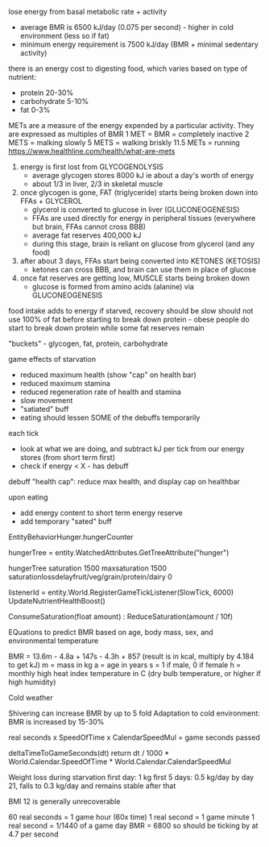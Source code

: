 lose energy from basal metabolic rate + activity
- average BMR is 6500 kJ/day (0.075 per second) - higher in cold environment (less so if fat)
- minimum energy requirement is 7500 kJ/day (BMR + minimal sedentary activity)

there is an energy cost to digesting food, which varies based on type of nutrient:
- protein 20-30%
- carbohydrate 5-10%
- fat 0-3%

METs are a measure of the energy expended by a particular activity.
They are expressed as multiples of BMR
1 MET = BMR = completely inactive
2 METS = malking slowly
5 METS = walking briskly
11.5 METs = running
https://www.healthline.com/health/what-are-mets

1. energy is first lost from GLYCOGENOLYSIS
   - average glycogen stores 8000 kJ ie about a day's worth of energy
   - about 1/3 in liver, 2/3 in skeletal muscle
2. once glycogen is gone, FAT (triglyceride) starts being broken down into FFAs + GLYCEROL
   - glycerol is converted to glucose in liver (GLUCONEOGENESIS)
   - FFAs are used directly for energy in peripheral tissues (everywhere but brain, FFAs cannot cross BBB)
   - average fat reserves 400,000 kJ
   - during this stage, brain is reliant on glucose from glycerol (and any food)
3. after about 3 days, FFAs start being converted into KETONES (KETOSIS)
   - ketones can cross BBB, and brain can use them in place of glucose
4. once fat reserves are getting low, MUSCLE starts being broken down
   - glucose is formed from amino acids (alanine) via GLUCONEOGENESIS

food intake adds to energy
if starved, recovery should be slow
should not use 100% of fat before starting to break down protein - obese people do start to break down protein while some fat reserves remain

"buckets" - glycogen, fat, protein, carbohydrate

game effects of starvation
- reduced maximum health (show "cap" on health bar)
- reduced maximum stamina
- reduced regeneration rate of health and stamina
- slow movement
- "satiated" buff
- eating should lessen SOME of the debuffs temporarily

each tick
- look at what we are doing, and subtract kJ per tick from our energy stores (from short term first)
- check if energy < X - has debuff

debuff "health cap": reduce max health, and display cap on healthbar

upon eating
- add energy content to short term energy reserve
- add temporary "sated" buff


EntityBehaviorHunger.hungerCounter

hungerTree = entity.WatchedAttributes.GetTreeAttribute("hunger")

hungerTree
    saturation 1500
    maxsaturation 1500
    saturationlossdelayfruit/veg/grain/protein/dairy 0

listenerId = entity.World.RegisterGameTickListener(SlowTick, 6000)
UpdateNutrientHealthBoost()

ConsumeSaturation(float amount) : ReduceSaturation(amount / 10f)

EQuations to predict BMR based on age, body mass, sex, and environmental temperature

BMR = 13.6m - 4.8a + 147s - 4.3h + 857
(result is in kcal, multiply by 4.184 to get kJ)
m = mass in kg
a = age in years
s = 1 if male, 0 if female
h = monthly high heat index temperature in C
(dry bulb temperature, or higher if high humidity)


Cold weather

Shivering can increase BMR by up to 5 fold
Adaptation to cold environment: BMR is increased by 15-30%

real seconds x SpeedOfTime x CalendarSpeedMul = game seconds passed 

deltaTimeToGameSeconds(dt)
return dt / 1000 * World.Calendar.SpeedOfTime * World.Calendar.CalendarSpeedMul 


Weight loss during starvation
first day: 1 kg
first 5 days: 0.5 kg/day
by day 21, falls to 0.3 kg/day and remains stable after that

BMI 12 is generally unrecoverable

60 real seconds = 1 game hour (60x time)
1 real second = 1 game minute
1 real second = 1/1440 of a game day
BMR = 6800
so should be ticking by at 4.7 per second
